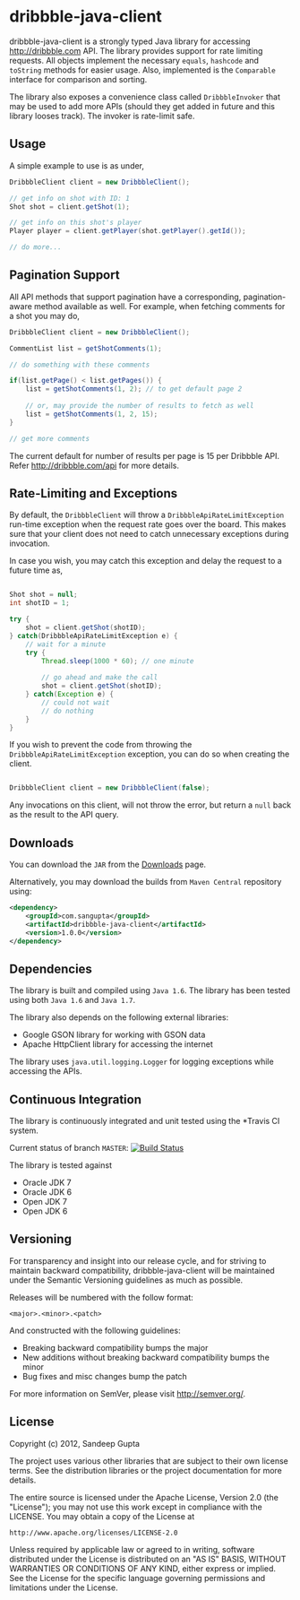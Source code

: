 dribbble-java-client
====================

dribbble-java-client is a strongly typed Java library for accessing http://dribbble.com API. The 
library provides support for rate limiting requests. All objects implement the necessary `equals`,
`hashcode` and `toString` methods for easier usage. Also, implemented is the `Comparable` 
interface for comparison and sorting.

The library also exposes a convenience class called `DribbbleInvoker` that may be used to add more 
APIs (should they get added in future and this library looses track). The invoker is rate-limit safe.

Usage
-----

A simple example to use is as under,

```java
DribbbleClient client = new DribbbleClient();

// get info on shot with ID: 1
Shot shot = client.getShot(1);

// get info on this shot's player
Player player = client.getPlayer(shot.getPlayer().getId());

// do more...
```

Pagination Support
------------------

All API methods that support pagination have a corresponding, pagination-aware method available as well. For example,
when fetching comments for a shot you may do,

```java
DribbbleClient client = new DribbbleClient();

CommentList list = getShotComments(1);

// do something with these comments

if(list.getPage() < list.getPages()) {
	list = getShotComments(1, 2); // to get default page 2
	
	// or, may provide the number of results to fetch as well
	list = getShotComments(1, 2, 15);
}

// get more comments
```

The current default for number of results per page is 15 per Dribbble API. Refer http://dribbble.com/api for more
details.

Rate-Limiting and Exceptions
----------------------------

By default, the `DribbbleClient` will throw a `DribbbleApiRateLimitException` run-time exception when the
request rate goes over the board. This makes sure that your client does not need to catch unnecessary exceptions
during invocation. 

In case you wish, you may catch this exception and delay the request to a future time as,

```java

Shot shot = null;
int shotID = 1;

try {
	shot = client.getShot(shotID);
} catch(DribbbleApiRateLimitException e) {
	// wait for a minute
	try {
		Thread.sleep(1000 * 60); // one minute
		
		// go ahead and make the call
		shot = client.getShot(shotID);
	} catch(Exception e) {
		// could not wait
		// do nothing
	}
}
```

If you wish to prevent the code from throwing the `DribbbleApiRateLimitException` exception, you can do so when
creating the client.

```java

DribbbleClient client = new DribbbleClient(false);

```

Any invocations on this client, will not throw the error, but return a `null` back as the result to the API query.

Downloads
---------

You can download the `JAR` from the [Downloads](https://github.com/sangupta/dribbble-java-client/downloads) page.

Alternatively, you may download the builds from `Maven Central` repository using:

```xml
<dependency>
    <groupId>com.sangupta</groupId>
    <artifactId>dribbble-java-client</artifactId>
    <version>1.0.0</version>
</dependency>
```

Dependencies
------------

The library is built and compiled using `Java 1.6`. The library has been tested using both `Java 1.6` and `Java 1.7`.

The library also depends on the following external libraries:

* Google GSON library for working with GSON data
* Apache HttpClient library for accessing the internet

The library uses `java.util.logging.Logger` for logging exceptions while accessing the APIs.

Continuous Integration
----------------------
The library is continuously integrated and unit tested using the *Travis CI system.

Current status of branch `MASTER`: [![Build Status](https://secure.travis-ci.org/sangupta/dribbble-java-client.png?branch=master)](http://travis-ci.org/sangupta/dribbble-java-client)

The library is tested against

* Oracle JDK 7
* Oracle JDK 6
* Open JDK 7
* Open JDK 6

Versioning
----------

For transparency and insight into our release cycle, and for striving to maintain backward compatibility, 
dribbble-java-client will be maintained under the Semantic Versioning guidelines as much as possible.

Releases will be numbered with the follow format:

`<major>.<minor>.<patch>`

And constructed with the following guidelines:

* Breaking backward compatibility bumps the major
* New additions without breaking backward compatibility bumps the minor
* Bug fixes and misc changes bump the patch

For more information on SemVer, please visit http://semver.org/.

License
-------
	
Copyright (c) 2012, Sandeep Gupta

The project uses various other libraries that are subject to their
own license terms. See the distribution libraries or the project
documentation for more details.

The entire source is licensed under the Apache License, Version 2.0 
(the "License"); you may not use this work except in compliance with
the LICENSE. You may obtain a copy of the License at

	http://www.apache.org/licenses/LICENSE-2.0

Unless required by applicable law or agreed to in writing, software
distributed under the License is distributed on an "AS IS" BASIS,
WITHOUT WARRANTIES OR CONDITIONS OF ANY KIND, either express or implied.
See the License for the specific language governing permissions and
limitations under the License.
